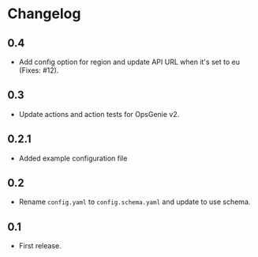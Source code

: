 # Changelog

## 0.4

- Add config option for region and update API URL when it's set to eu (Fixes: #12).

## 0.3

- Update actions and action tests for OpsGenie v2.

## 0.2.1

- Added example configuration file

## 0.2

- Rename `config.yaml` to `config.schema.yaml` and update to use schema.

## 0.1

- First release.

